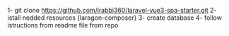 1- git clone https://github.com/irabbi360/laravel-vue3-spa-starter.git
2- istall nedded resources {laragon-composer}
3- create database 
4- follow istructions from readme file from repo